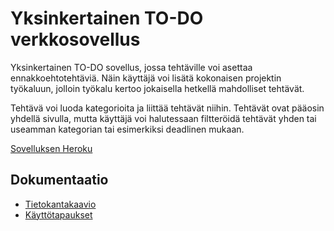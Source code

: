 # Yksinkertainen TO-DO verkkosovellus

Yksinkertainen TO-DO sovellus, jossa tehtäville voi asettaa ennakkoehtotehtäviä. Näin käyttäjä voi lisätä kokonaisen projektin työkaluun, jolloin työkalu kertoo jokaisella hetkellä mahdolliset tehtävät.

Tehtävä voi luoda kategorioita ja liittää tehtävät niihin. Tehtävät ovat pääosin yhdellä sivulla, mutta käyttäjä voi halutessaan filtteröidä tehtävät yhden tai useamman kategorian tai esimerkiksi deadlinen mukaan.

[Sovelluksen Heroku](https://gentle-lake-81632.herokuapp.com/)

## Dokumentaatio
* [Tietokantakaavio](/documentation/tietokantakaavio.png)
* [Käyttötapaukset](/documentation/user_stories.md)
